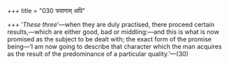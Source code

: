 +++
title = "030 त्रयाणाम् अपि"

+++
‘*These three*’—when they are duly practised, there proceed certain
results,—which are either good, bad or middling:—and this is what is now
promised as the subject to be dealt with; the exact form of the promise
being—‘I am now going to describe that character which the man acquires
as the result of the predominance of a particular quality.’—(30)
